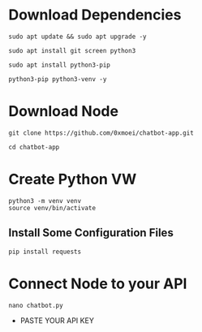 # Download Dependencies 
```
sudo apt update && sudo apt upgrade -y
```
```
sudo apt install git screen python3
```
```
sudo apt install python3-pip
```
```
python3-pip python3-venv -y
```

# Download Node
```
git clone https://github.com/0xmoei/chatbot-app.git
```
```
cd chatbot-app
```
# Create Python VW
```
python3 -m venv venv
source venv/bin/activate
```
## Install Some Configuration Files
```
pip install requests
```
# Connect Node to your API
```
nano chatbot.py
```
- PASTE YOUR API KEY 
